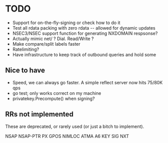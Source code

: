 # TODO

* Support for on-the-fly-signing or check how to do it
* Test all rdata packing with zero rdata -- allowed for dynamic updates
* NSEC3/NSEC support function for generating NXDOMAIN respsonse?
* Actually mimic net/ ? Dial. Read/Write ?
* Make compare/split labels faster
* Ratelimiting?
* Have infrastructure to keep track of outbound queries and hold some

## Nice to have

* Speed, we can always go faster. A simple reflect server now hits 75/80K qps
* go test; only works correct on my machine
* privatekey.Precompute() when signing? 

## RRs not implemented

These are deprecated, or rarely used (or just a bitch to implement).

NSAP
NSAP-PTR
PX
GPOS
NIMLOC
ATMA
A6
KEY
SIG
NXT
